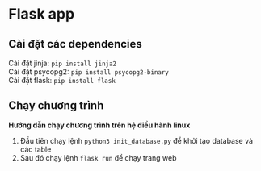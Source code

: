 # Flask app
## Cài đặt các dependencies
Cài đặt jinja: `pip install jinja2` \
Cài đặt psycopg2: `pip install psycopg2-binary` \
Cài đặt flask: `pip install flask`
## Chạy chương trình
**Hướng dẫn chạy chương trình trên hệ điều hành linux**
1. Đầu tiên chạy lệnh `python3 init_database.py` để khởi tạo database và các table 
2. Sau đó chạy lệnh `flask run` để chạy trang web 
